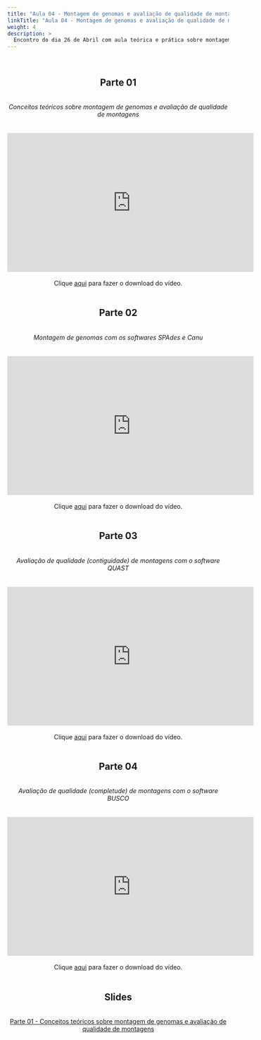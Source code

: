 ```yaml
---
title: "Aula 04 - Montagem de genomas e avaliação de qualidade de montagens"
linkTitle: "Aula 04 - Montagem de genomas e avaliação de qualidade de montagens"
weight: 4
description: >
  Encontro do dia 26 de Abril com aula teórica e prática sobre montagem de genomas e avaliação de qualidade de montagens
---
```

<br>
<div align="center">
<h2>Parte 01</h2>
<br>
<i>Conceitos teóricos sobre montagem de genomas e avaliação de qualidade de montagens</i>
<br><br><br>
<iframe width="560" height="315" src="https://www.youtube.com/embed/g4Aix-JQofE" frameborder="0" allow="accelerometer; autoplay; clipboard-write; encrypted-media; gyroscope; picture-in-picture" allowfullscreen></iframe>
<br><br>
Clique <a href="https://photos.app.goo.gl/sbvNue6y8dNG66pn8">aqui</a> para fazer o download do vídeo.
<br><br>

<h2>Parte 02</h2>
<br>
<i>Montagem de genomas com os softwares SPAdes e Canu</i>
<br><br><br>
<iframe width="560" height="315" src="https://www.youtube.com/embed/NCVWZAfuHjQ" frameborder="0" allow="accelerometer; autoplay; clipboard-write; encrypted-media; gyroscope; picture-in-picture" allowfullscreen></iframe>
<br><br>
Clique <a href="https://photos.app.goo.gl/hxWr77ba2mGwRMpj8">aqui</a> para fazer o download do vídeo.
<br><br>

<h2>Parte 03</h2>
<br>
<i>Avaliação de qualidade (contiguidade) de montagens com o software QUAST</i>
<br><br><br>
<iframe width="560" height="315" src="https://www.youtube.com/embed/zDsZPtfEH1I" frameborder="0" allow="accelerometer; autoplay; clipboard-write; encrypted-media; gyroscope; picture-in-picture" allowfullscreen></iframe>
<br><br>
Clique <a href="https://photos.app.goo.gl/hXD3nmLGmZtbaxVPA">aqui</a> para fazer o download do vídeo.
<br><br>

<h2>Parte 04</h2>
<br>
<i>Avaliação de qualidade (completude) de montagens com o software BUSCO</i>
<br><br><br>
<iframe width="560" height="315" src="https://www.youtube.com/embed/VXj3WPG3djY" frameborder="0" allow="accelerometer; autoplay; clipboard-write; encrypted-media; gyroscope; picture-in-picture" allowfullscreen></iframe>
<br><br>
Clique <a href="https://photos.app.goo.gl/mpSS4UFNfh9gj7ek6">aqui</a> para fazer o download do vídeo.
<br><br>

<h2>Slides</h2>
<br>
<a href="https://github.com/desirrepetters/cursogenomicaegenetica.ufpr/raw/master/userguide/content/pt-br/docs/teoricas/slides/aula_07.pdf">Parte 01 - Conceitos teóricos sobre montagem de genomas e avaliação de qualidade de montagens</a>
</div>
